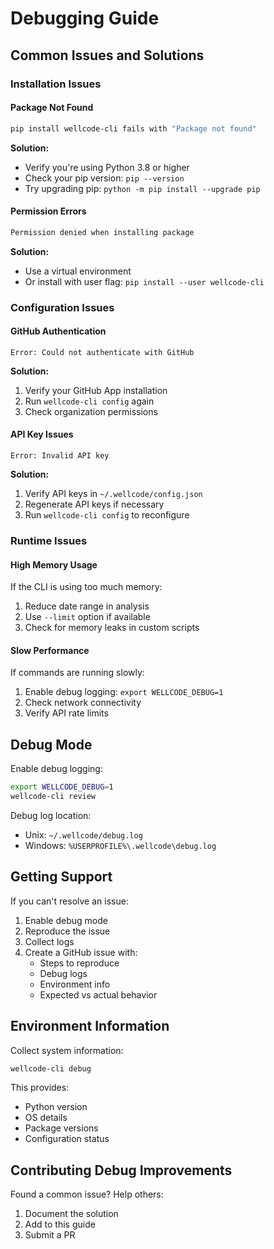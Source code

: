 # Debugging Guide

## Common Issues and Solutions

### Installation Issues

#### Package Not Found
```bash
pip install wellcode-cli fails with "Package not found"
```
**Solution:**
- Verify you're using Python 3.8 or higher
- Check your pip version: `pip --version`
- Try upgrading pip: `python -m pip install --upgrade pip`

#### Permission Errors
```bash
Permission denied when installing package
```
**Solution:**
- Use a virtual environment
- Or install with user flag: `pip install --user wellcode-cli`

### Configuration Issues

#### GitHub Authentication
```
Error: Could not authenticate with GitHub
```
**Solution:**
1. Verify your GitHub App installation
2. Run `wellcode-cli config` again
3. Check organization permissions

#### API Key Issues
```
Error: Invalid API key
```
**Solution:**
1. Verify API keys in `~/.wellcode/config.json`
2. Regenerate API keys if necessary
3. Run `wellcode-cli config` to reconfigure

### Runtime Issues

#### High Memory Usage
If the CLI is using too much memory:
1. Reduce date range in analysis
2. Use `--limit` option if available
3. Check for memory leaks in custom scripts

#### Slow Performance
If commands are running slowly:
1. Enable debug logging: `export WELLCODE_DEBUG=1`
2. Check network connectivity
3. Verify API rate limits

## Debug Mode

Enable debug logging:
```bash
export WELLCODE_DEBUG=1
wellcode-cli review
```

Debug log location:
- Unix: `~/.wellcode/debug.log`
- Windows: `%USERPROFILE%\.wellcode\debug.log`

## Getting Support

If you can't resolve an issue:

1. Enable debug mode
2. Reproduce the issue
3. Collect logs
4. Create a GitHub issue with:
   - Steps to reproduce
   - Debug logs
   - Environment info
   - Expected vs actual behavior

## Environment Information

Collect system information:
```bash
wellcode-cli debug
```

This provides:
- Python version
- OS details
- Package versions
- Configuration status

## Contributing Debug Improvements

Found a common issue? Help others:
1. Document the solution
2. Add to this guide
3. Submit a PR